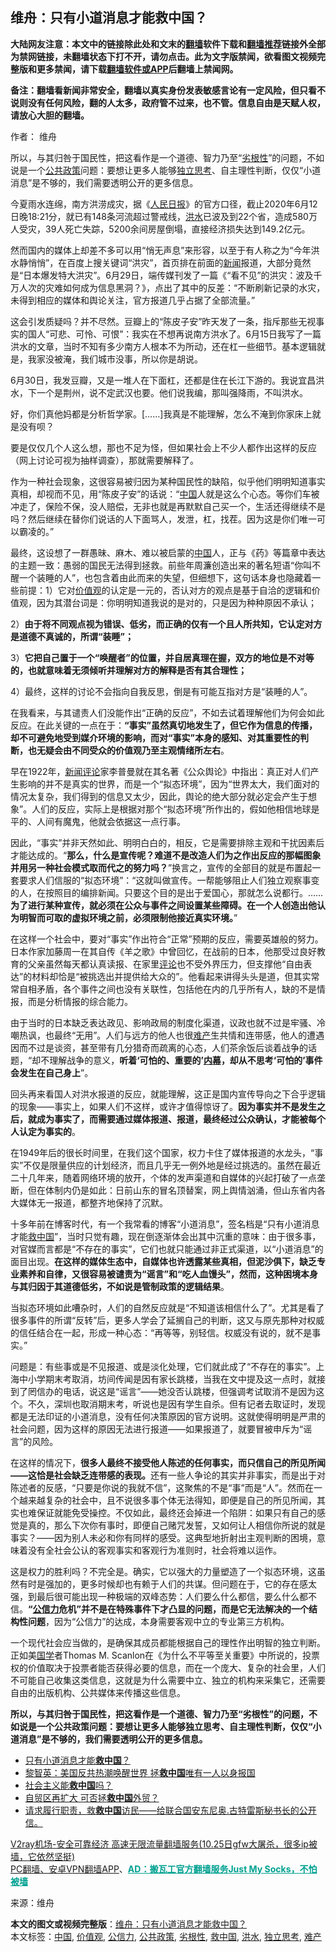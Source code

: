  <h2>维舟：只有小道消息才能救中国？</h2> <p class="notice"><b>大陆网友注意：本文中的链接除此处和文末的<a href="https://github.com/bannedbook/fanqiang" >翻墙</a>软件下载和<a href="https://github.com/killgcd/justmysocks/blob/master/README.md">翻墙推荐</a>链接外全部为禁网链接，未翻墙状态下打不开，请勿点击。此为文字版禁闻，欲看图文视频完整版和更多禁闻，请下载<a href="https://github.com/bannedbook/fanqiang">翻墙软件或APP</a>后翻墙上禁闻网。</p><p>备注：翻墙看新闻非常安全，翻墙以真实身份发表敏感言论有一定风险，但只看不说则没有任何风险，翻的人太多，政府管不过来，也不管。信息自由是天赋人权，请放心大胆的翻墙。</b></p>  <div class="entry"> <p>作者： 维舟</p> <p id="summary">所以，与其归咎于国民性，把这看作是一个道德、智力乃至“<a href="https://www.bannedbook.org/bnews/tag/%E5%8A%A3%E6%A0%B9%E6%80%A7/" class="st_tag internal_tag" rel="tag" title="标签 劣根性 下的日志">劣根性</a>”的问题，不如说是一个<a href="https://www.bannedbook.org/bnews/tag/%E5%85%AC%E5%85%B1%E6%94%BF%E7%AD%96/" class="st_tag internal_tag" rel="tag" title="标签 公共政策 下的日志">公共政策</a>问题：要想让更多人能够<a href="https://www.bannedbook.org/bnews/tag/%E7%8B%AC%E7%AB%8B%E6%80%9D%E8%80%83/" class="st_tag internal_tag" rel="tag" title="标签 独立思考 下的日志">独立思考</a>、自主理性判断，仅仅“小道消息”是不够的，我们需要透明公开的更多信息。</p> <p id="conimg"></p> <p>今夏雨水连绵，南方洪涝成灾，据《<span class='wp_keywordlink'><a href="https://www.bannedbook.org/forum2/topic109.html" title="透视人民日报" target="_blank">人民日报</a></span>》的官方口径，截止2020年6月12日晚18:21分，就已有148条河流超过警戒线，<a href="https://www.bannedbook.org/bnews/tag/%e6%b4%aa%e6%b0%b4/" class="st_tag internal_tag" rel="tag" title="标签 洪水 下的日志">洪水</a>已波及到22个省，造成580万人受灾，39人死亡失踪，5200余间房屋倒塌，直接经济损失达到149.2亿元。</p> <p>然而国内的媒体上却差不多可以用“悄无声息”来形容，以至于有人称之为“今年洪水静悄悄”，在百度上搜关键词“洪灾”，首页排在前面的<span class='wp_keywordlink_affiliate'><a href="https://www.bannedbook.org/" title="新闻">新闻</a></span>报道，大部分竟然是“日本爆发特大洪灾”。6月29日，端传媒刊发了一篇《“看不见”的洪灾：波及千万人次的灾难如何成为信息黑洞？》，点出了其中的反差：“不断刷新记录的水灾，未得到相应的媒体和舆论关注，官方报道几乎占据了全部流量。”</p> <p>这会引发质疑吗？并不尽然。豆瓣上的“陈皮子安”昨天发了一条，指斥那些无视事实的国人“可悲、可怜、可恨”：我实在不想再说南方洪水了。6月15日我写了一篇洪水的文章，当时不知有多少南方人根本不为所动，还在杠一些细节。基本逻辑就是，我家没被淹，我们城市没事，所以你是胡说。</p> <p>6月30日，我发豆瓣，又是一堆人在下面杠，还都是住在长江下游的。我说宜昌洪水，下一个是荆州，说不定武汉也要。他们说我编，那叫强降雨，不叫洪水。</p>  <p>好，你们真他妈都是分析哲学家。[……]我真是不能理解，怎么不淹到你家床上就是没有呗？</p> <p></p> <p>要是仅仅几个人这么想，那也不足为怪，但如果社会上不少人都作出这样的反应（网上讨论可视为抽样调查），那就需要解释了。</p> <p>作为一种社会现象，这很容易被归因为某种国民性的缺陷，似乎他们明明知道事实真相，却视而不见，用“陈皮子安”的话说：“<span class='wp_keywordlink_affiliate'><a href="https://www.bannedbook.org/" title="中国" target="_blank">中国</a></span>人就是这么个心态。等你们车被冲走了，保险不保，没人赔偿，无非也就是再默默自己买一个，生活还得继续不是吗？然后继续在替你们说话的人下面骂人，发泄，杠，找茬。因为这是你们唯一可以霸凌的。”</p> <p>最终，这设想了一群愚昧、麻木、难以被启蒙的<a href="https://www.bannedbook.org/bnews/tag/%E4%B8%AD%E5%9B%BD/" class="st_tag internal_tag" rel="tag" title="标签 中国 下的日志">中国</a>人，正与《药》等篇章中表达的主题一致：愚弱的国民无法得到拯救。前些年周濂创造出来的著名短语“你叫不醒一个装睡的人”，也包含着由此而来的失望，但细想下，这句话本身也隐藏着一些前提：1）它对<a href="https://www.bannedbook.org/bnews/tag/%E4%BB%B7%E5%80%BC%E8%A7%82/" class="st_tag internal_tag" rel="tag" title="标签 价值观 下的日志">价值观</a>的认定是一元的，否认对方的观点是基于自洽的逻辑和价值观，因为其潜台词是：你明明知道我说的是对的，只是因为种种原因不承认；</p> <p>2）<strong>由于将不同观点视为错误、低劣，而正确的仅有一个且人所共知，它认定对方是道德不真诚的，所谓“装睡”；</strong></p> <p>3）<strong>它把自己置于一个“唤醒者”的位置，并自居真理在握，双方的地位是不对等的，也就意味着无须倾听并理解对方的解释是否有其合理性；</strong></p>  <p>4）最终，这样的讨论不会指向自我反思，倒是有可能互指对方是“装睡的人”。</p> <p>在我看来，与其谴责人们没能作出“正确的反应”，不如去试着理解他们为何会如此反应。在此关键的一点在于：<strong>“事实”虽然真切地发生了，但它作为信息的传播，却不可避免地受到媒介环境的影响，而对“事实”本身的感知、对其重要性的判断，也无疑会由不同受众的价值观乃至主观情绪所左右</strong>。</p> <p>早在1922年，<span class='wp_keywordlink_affiliate'><a href="https://www.bannedbook.org/bnews/comments/" title="新闻评论" target="_blank">新闻评论</a></span>家李普曼就在其名著《公众舆论》中指出：真正对人们产生影响的并不是真实的世界，而是一个“拟态环境”，因为“世界太大，我们面对的情况太复杂，我们得到的信息又太少，因此，舆论的绝大部分就必定会产生于想象”。人们的反应，实际上是根据对那个“拟态环境”所作出的，假如他相信地球是平的、人间有魔鬼，他就会依据这一点行事。</p> <p>因此，“事实”并非天然如此、明明白白的，相反，它是需要排除主观和干扰因素后才能达成的。“<strong>那么，什么是宣传呢？难道不是改造人们为之作出反应的那幅图象并用另一种社会模式取而代之的努力吗？</strong>”换言之，宣传的全部目的就是布置起一套要求人们信服的“拟态环境”：“这就叫做宣传。一帮能够阻止人们独立观察事变的人，在按照目的编排新闻。只要这个目的是出于爱国心，那就怎么说都行。……<strong>为了进行某种宣传，就必须在公众与事件之间设置某些障碍。在一个人创造出他认为明智而可取的虚拟环境之前，必须限制他接近真实环境。</strong>”</p> <p>在这样一个社会中，要对“事实”作出符合“正常”预期的反应，需要英雄般的努力。日本作家加藤周一在其自传《羊之歌》中曾回忆，在战前的日本，他那受过良好教育的父亲虽然每天都认真读报、在家里<span class='wp_keywordlink_affiliate'><a href="https://www.bannedbook.org/bnews/comments/" title="新闻评论" target="_blank">评论</a></span>也不受外界压力，但支撑他“自由表达”的材料却恰是“被挑选出并提供给大众的”。他看起来讲得头头是道，但其实常常自相矛盾，各个事件之间也没有关联性，包括他在内的几乎所有人，缺的不是情报，而是分析情报的综合能力。</p> <p>由于当时的日本缺乏表达政见、影响政局的制度化渠道，议政也就不过是牢骚、冷嘲热讽，也最终“无用”。人们与远方的他人也很<a href="https://www.bannedbook.org/bnews/tag/%e9%9a%be%e4%ba%a7/" class="st_tag internal_tag" rel="tag" title="标签 难产 下的日志">难产</a>生共情和连带感，他人的遭遇因而不过是谈资，甚至带有几分猎奇而疏离的心态，人们茶余饭后谈着战争的话题，“却不理解战争的意义，<strong>听着‘可怕的、重要的’<span class='wp_keywordlink_affiliate'><a href="https://www.bannedbook.org/bnews/ccpdope/" title="中共高层内幕" target="_blank">内幕</a></span>，却从不思考‘可怕的’事件会发生在自己身上</strong>”。</p> <p>回头再来看国人对洪水报道的反应，就能理解，这正是国内宣传导向之下合乎逻辑的现象——事实上，如果人们不这样，或许才值得惊讶了。<strong>因为事实并不是发生之后，就成为事实了，而需要通过媒体报道、报道，最终经过公众确认，才能被每个人认定为事实的</strong>。</p>  <p>在1949年后的很长时间里，在我们这个国家，权力卡住了媒体报道的水龙头，“事实”不仅是限量供应的计划经济，而且几乎无一例外地是经过挑选的。虽然在最近二十几年来，随着网络环境的放开，个体的发声渠道和自媒体的兴起打破了一点垄断，但在体制内仍是如此：日前山东的冒名顶替案，网上舆情汹涌，但山东省内各大媒体无一报道，都整齐地保持了沉默。</p> <p>十多年前在博客时代，有一个我常看的博客“小道消息”，签名档是“只有小道消息才能<a href="https://www.bannedbook.org/bnews/tag/%E6%95%91%E4%B8%AD%E5%9B%BD/" class="st_tag internal_tag" rel="tag" title="标签 救中国 下的日志">救中国</a>”，当时只觉有趣，现在倒逐渐体会出其中沉重的意味：由于很多事，对官媒而言都是“不存在的事实”，它们也就只能通过非正式渠道，以“小道消息”的面目出现。<strong>在这样的媒体生态中，自媒体也许透露某些真相，但泥沙俱下，缺乏专业素养和自律，又很容易被谴责为“谣言”和“吃人血馒头”，然而，这种困境本身与其归因于其道德低劣，不如说是管制政策的逻辑结果</strong>。</p> <p>当拟态环境如此嘈杂时，人们的自然反应就是“不知道该相信什么了”。尤其是看了很多事件的所谓“反转”后，更多人学会了延搁自己的判断，这又与原先那种对权威的信任结合在一起，形成一种心态：“再等等，别轻信。权威没有说的，就不是事实。”</p> <p>问题是：有些事或是不见报道、或是淡化处理，它们就此成了“不存在的事实”。上海中小学期末考取消，坊间传闻是因有家长跳楼，当我在文中提及这一点时，就接到了罔信办的电话，说这是“谣言”——她没否认跳楼，但强调考试取消不是因为这个。不久，深圳也取消期末考，听说也是因有学生自杀。但有记者去取证时，发现都是无法印证的小道消息，没有任何决策原因的官方说明。这就使得明明是严肃的社会问题，因为这样的原因无法进行报道——如果报道了，就要冒被申斥为“谣言”的风险。</p> <p>在这样的情况下，<strong>很多人最终不接受他人陈述的任何事实，而只信自己的所见所闻——这恰是社会缺乏连带感的表现。</strong>还有一些人争论的其实并非事实，而是出于对陈述者的反感，“只要是你说的我就不信”，这聚焦的不是“事”而是“人”。然而在一个越来越复杂的社会中，且不说很多事个体无法得知，即便是自己的所见所闻，其实也难保证就能免受操控。不仅如此，最终还会掉进一个陷阱：如果只有自己的感觉是真的，那么下次你有事时，即便自己赌咒发誓，又如何让人相信你所说的就是事实？——因为别人未必和你有同样的感受。这典型地折射出主观判断的困境，意味着没有全社会公认的客观事实和客观行为准则时，社会将难以运作。</p> <p>这是权力的胜利吗？不完全是。确实，它以强大的力量塑造了一个拟态环境，这虽然有时是强加的，更多时候却也有赖于人们的共谋。但问题在于，它的存在感太强，到最后很可能出现一种极端的双峰态势：人们要么什么都信，要么什么都不信。<strong>“<a href="https://www.bannedbook.org/bnews/tag/%E5%85%AC%E4%BF%A1%E5%8A%9B/" class="st_tag internal_tag" rel="tag" title="标签 公信力 下的日志">公信力</a>危机”并不是在特殊事件下才凸显的问题，而是它无法解决的一个结构性问题</strong>，因为“公信力”的达成，本身需要客观中立的专业第三方机构。</p> <p>一个现代社会应当做的，是确保其成员都能根据自己的理性作出明智的独立判断。正如美<span class='wp_keywordlink'><a href="https://www.bannedbook.org/forum24/" title="国学传统文化禁书" target="_blank">国学</a></span>者Thomas M. Scanlon在《为什么不平等至关重要》中所说的，投票权的价值取决于投票者能否获得必要的信息，而在一个庞大、复杂的社会里，人们不可能自己收集这类信息，这就是为什么需要中立、独立的机构来采集它，还需要自由的出版机构、公共媒体来传播这些信息。</p>  <p><strong>所以，与其归咎于国民性，把这看作是一个道德、智力乃至“劣根性”的问题，不如说是一个公共政策问题：要想让更多人能够独立思考、自主理性判断，仅仅“小道消息”是不够的，我们需要透明公开的更多信息。</strong></p> <ul class='op-related-articles' title='相关阅读'> <li><a href='https://www.bannedbook.org/bnews/baitai/20201029/1421894.html' target='_blank'>只有小道消息才能<b>救中国</b>？</a></li> <li><a href='https://www.bannedbook.org/bnews/comments/20200928/1404337.html' target='_blank'>黎智英：美国反共热潮唤醒世界 拯<b>救中国</b>唯有一人以身报国</a></li> <li><a href='https://www.bannedbook.org/bnews/ssgc/20200924/1402534.html' target='_blank'>社会主义能<b>救中国</b>吗？</a></li> <li><a href='https://www.bannedbook.org/bnews/headline/20200922/1400684.html' target='_blank'>自贸区再扩大 可否拯<b>救中国</b>外贸？</a></li> <li><a href='https://www.bannedbook.org/bnews/baitai/20200905/1391367.html' target='_blank'>请求履行职责，救<b>救中国</b>访民——给联合国安东尼奥.古特雷斯秘书长的公开信。</a></li> </ul> <p class="texttj"> <a href="https://github.com/bannedbook/fanqiang/wiki/V2ray%E6%9C%BA%E5%9C%BA" target="_blank">V2ray机场-安全可靠经济 高速无限流量翻墙服务(10.25日gfw大屠杀，很多ip被墙，它依然坚挺)</a><br/> <a href="https://github.com/bannedbook/fanqiang/wiki/%E7%A6%81%E9%97%BB%E7%BD%91%E5%AE%89%E5%8D%93%E7%BF%BB%E5%A2%99%E6%96%B0%E9%97%BBAPP" target="_blank">PC翻墙、安卓VPN翻墙APP</a>、<span onclick="window.open('https://github.com/killgcd/justmysocks/blob/master/README.md')" style="font-weight:bold;color:#00A191;cursor:pointer;text-decoration:underline;outline:none">AD：搬瓦工官方翻墙服务Just My Socks，不怕被墙</span></p><p> 来源：维舟 </p><a name='sharetosocial'></a>       <div><b>本文的图文或视频完整版</b>：<a href='https://www.bannedbook.org/bnews/comments/20201029/1422082.html'>维舟：只有小道消息才能救中国？</a></div>  </div><!--END ENTRY--> <div class="postfooter"> <div>本文标签：<a href="https://www.bannedbook.org/bnews/tag/%E4%B8%AD%E5%9B%BD/" rel="tag">中国</a>, <a href="https://www.bannedbook.org/bnews/tag/%E4%BB%B7%E5%80%BC%E8%A7%82/" rel="tag">价值观</a>, <a href="https://www.bannedbook.org/bnews/tag/%E5%85%AC%E4%BF%A1%E5%8A%9B/" rel="tag">公信力</a>, <a href="https://www.bannedbook.org/bnews/tag/%E5%85%AC%E5%85%B1%E6%94%BF%E7%AD%96/" rel="tag">公共政策</a>, <a href="https://www.bannedbook.org/bnews/tag/%E5%8A%A3%E6%A0%B9%E6%80%A7/" rel="tag">劣根性</a>, <a href="https://www.bannedbook.org/bnews/tag/%E6%95%91%E4%B8%AD%E5%9B%BD/" rel="tag">救中国</a>, <a href="https://www.bannedbook.org/bnews/tag/%e6%b4%aa%e6%b0%b4/" rel="tag">洪水</a>, <a href="https://www.bannedbook.org/bnews/tag/%E7%8B%AC%E7%AB%8B%E6%80%9D%E8%80%83/" rel="tag">独立思考</a>, <a href="https://www.bannedbook.org/bnews/tag/%e9%9a%be%e4%ba%a7/" rel="tag">难产</a></div>  </div><!--END POSTFOOTER--> 